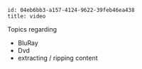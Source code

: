 ```
id: 04eb6bb3-a157-4124-9622-39feb46ea438
title: video
```

Topics regarding

* BluRay
* Dvd
* extracting / ripping content
